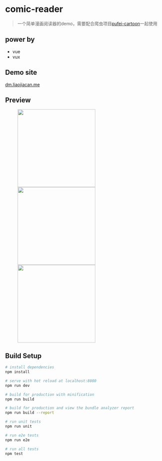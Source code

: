 # comic-reader

> 一个简单漫画阅读器的demo，需要配合爬虫项目[pufei-cartoon](https://github.com/liaojiacan/py-spider)一起使用

## power by
- vue
- vux


## Demo site
 
 [dm.liaojiacan.me](http://dm.liaojiacan.me)

## Preview

<figure class="third">
    <img src="https://github.com/liaojiacan/comic-reader/blob/master/preview/reader-prew1.png?raw=true" width = "250">
    <img src="https://github.com/liaojiacan/comic-reader/blob/master/preview/reader-prew2.png?raw=true" width = "250">
    <img src="https://github.com/liaojiacan/comic-reader/blob/master/preview/reader-prew3.png?raw=true" width = "250">

</figure>

## Build Setup

``` bash
# install dependencies
npm install

# serve with hot reload at localhost:8080
npm run dev

# build for production with minification
npm run build

# build for production and view the bundle analyzer report
npm run build --report

# run unit tests
npm run unit

# run e2e tests
npm run e2e

# run all tests
npm test
```


